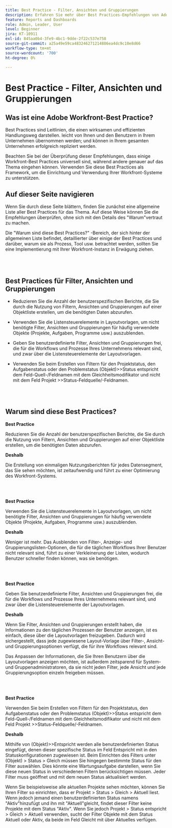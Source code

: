 ```yaml
---
title: Best Practice - Filter, Ansichten und Gruppierungen
description: Erfahren Sie mehr über Best Practices-Empfehlungen von Adobe Workfront-Experten zum Einrichten, Verwalten und Verwenden von Workfront-Filtern, -Ansichten und -Gruppierungen.
feature: Reports and Dashboards
role: Admin, Leader, User
level: Beginner
jira: KT-10911
exl-id: 845aa0b4-3fe9-4bc1-9dde-2f22c537e758
source-git-commit: a25a49e59ca483246271214886ea4dc9c10e8d66
workflow-type: tm+mt
source-wordcount: '700'
ht-degree: 0%

---
```


# Best Practice - Filter, Ansichten und Gruppierungen

## Was ist eine Adobe Workfront-Best Practice?

Best Practices sind Leitlinien, die einen wirksamen und effizienten Handlungsweg darstellen. leicht von Ihnen und den Benutzern in Ihrem Unternehmen übernommen werden; und können in Ihrem gesamten Unternehmen erfolgreich repliziert werden.

Beachten Sie bei der Überprüfung dieser Empfehlungen, dass einige Workfront-Best Practices universell sind, während andere genauer auf das Thema eingehen können. Verwenden Sie diese Best Practices als Framework, um die Einrichtung und Verwendung Ihrer Workfront-Systeme zu unterstützen.

## Auf dieser Seite navigieren

Wenn Sie durch diese Seite blättern, finden Sie zunächst eine allgemeine Liste aller Best Practices für das Thema. Auf diese Weise können Sie die Empfehlungen überprüfen, ohne sich mit den Details des &quot;Warum&quot;vertraut zu machen.

Die &quot;Warum sind diese Best Practices?&quot; -Bereich, der sich hinter der allgemeinen Liste befindet, detaillierter über einige der Best Practices und darüber, warum sie als Prozess, Tool usw. betrachtet werden, sollten Sie eine Implementierung mit Ihrer Workfront-Instanz in Erwägung ziehen.

</br>
</br>

## Best Practices für Filter, Ansichten und Gruppierungen

* Reduzieren Sie die Anzahl der benutzerspezifischen Berichte, die Sie durch die Nutzung von Filtern, Ansichten und Gruppierungen auf einer Objektliste erstellen, um die benötigten Daten abzurufen.

* Verwenden Sie die Listensteuerelemente in Layoutvorlagen, um nicht benötigte Filter, Ansichten und Gruppierungen für häufig verwendete Objekte (Projekte, Aufgaben, Programme usw.) auszublenden.

* Geben Sie benutzerdefinierte Filter, Ansichten und Gruppierungen frei, die für die Workflows und Prozesse Ihres Unternehmens relevant sind, und zwar über die Listensteuerelemente der Layoutvorlagen.

* Verwenden Sie beim Erstellen von Filtern für den Projektstatus, den Aufgabenstatus oder den Problemstatus (Objekt)>>Status entspricht dem Feld-Quell-/Feldnamen mit dem Gleichheitsmodifikator und nicht mit dem Feld Projekt >>Status-Feldquelle/-Feldnamen.

</br>
</br>

## Warum sind diese Best Practices?

**Best Practice**

Reduzieren Sie die Anzahl der benutzerspezifischen Berichte, die Sie durch die Nutzung von Filtern, Ansichten und Gruppierungen auf einer Objektliste erstellen, um die benötigten Daten abzurufen.

**Deshalb**

Die Erstellung von einmaligen Nutzungsberichten für jedes Datensegment, das Sie sehen möchten, ist zeitaufwendig und führt zu einer Optimierung des Workfront-Systems.

</br>
</br>

**Best Practice**

Verwenden Sie die Listensteuerelemente in Layoutvorlagen, um nicht benötigte Filter, Ansichten und Gruppierungen für häufig verwendete Objekte (Projekte, Aufgaben, Programme usw.) auszublenden.

**Deshalb**

Weniger ist mehr. Das Ausblenden von Filter-, Anzeige- und Gruppierungslisten-Optionen, die für die täglichen Workflows Ihrer Benutzer nicht relevant sind, führt zu einer Verkleinerung der Listen, wodurch Benutzer schneller finden können, was sie benötigen.

</br>
</br>

**Best Practice**

Geben Sie benutzerdefinierte Filter, Ansichten und Gruppierungen frei, die für die Workflows und Prozesse Ihres Unternehmens relevant sind, und zwar über die Listensteuerelemente der Layoutvorlagen.

**Deshalb**

Wenn Sie Filter, Ansichten und Gruppierungen erstellt haben, die Informationen zu den täglichen Prozessen der Benutzer anzeigen, ist es einfach, diese über die Layoutvorlagen freizugeben. Dadurch wird sichergestellt, dass jede zugewiesene Layout-Vorlage über Filter-, Ansicht- und Gruppierungsoptionen verfügt, die für ihre Workflows relevant sind.

Das Anpassen der Informationen, die Sie Ihren Benutzern über die Layoutvorlagen anzeigen möchten, ist außerdem zeitsparend für System- und Gruppenadministratoren, da sie nicht jeden Filter, jede Ansicht und jede Gruppierungsoption einzeln freigeben müssen.

</br>
</br>

**Best Practice**

Verwenden Sie beim Erstellen von Filtern für den Projektstatus, den Aufgabenstatus oder den Problemstatus (Objekt)>>Status entspricht dem Feld-Quell-/Feldnamen mit dem Gleichheitsmodifikator und nicht mit dem Feld Projekt >>Status-Feldquelle/-Feldnamen.

**Deshalb**

Mithilfe von (Objekt)>>Entspricht werden alle benutzerdefinierten Status eingefügt, denen dieser spezifische Status im Feld Entspricht mit in den Statuskonfigurationen zugewiesen ist. Beim Einrichten des Filters unter (Objekt) > Status > Gleich müssen Sie hingegen bestimmte Status für den Filter auswählen. Dies könnte eine Wartungsaufgabe darstellen, wenn Sie diese neuen Status in verschiedenen Filtern berücksichtigen müssen. Jeder Filter muss geöffnet und mit dem neuen Status aktualisiert werden.

Wenn Sie beispielsweise alle aktuellen Projekte sehen möchten, können Sie Ihren Filter so einrichten, dass er Projekt > Status > Gleich > Aktuell liest. Wenn jedoch jemand einen benutzerdefinierten Status namens &quot;Aktiv&quot;hinzufügt und ihn mit &quot;Aktuell&quot;gleicht, findet dieser Filter keine Projekte mit dem Status &quot;Aktiv&quot;. Wenn Sie jedoch Projekt > Status entspricht > Gleich > Aktuell verwenden, sucht der Filter Objekte mit dem Status Aktuell oder Aktiv, da beide im Feld Gleicht mit über Aktuelles verfügen.

